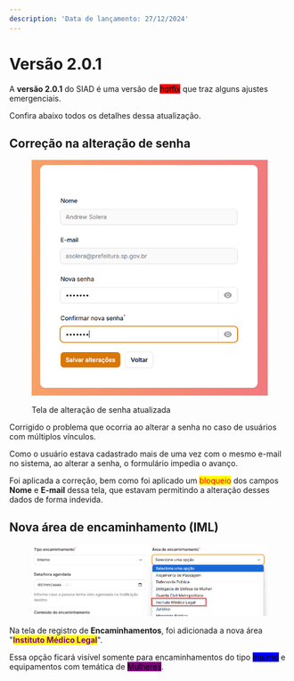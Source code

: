 ```yaml
---
description: 'Data de lançamento: 27/12/2024'
---
```


# Versão 2.0.1

A **versão 2.0.1** do SIAD é uma versão de <mark style="background-color:red;">hotfix</mark> que traz alguns ajustes emergenciais.

Confira abaixo todos os detalhes dessa atualização.

## Correção na alteração de senha

<figure><img src="../.gitbook/assets/image (5).png" alt=""><figcaption><p>Tela de alteração de senha atualizada</p></figcaption></figure>

Corrigido o problema que ocorria ao alterar a senha no caso de usuários com múltiplos vínculos.

Como o usuário estava cadastrado mais de uma vez com o mesmo e-mail no sistema, ao alterar a senha, o formulário impedia o avanço.

Foi aplicada a correção, bem como foi aplicado um <mark style="color:red;">bloqueio</mark> dos campos **Nome** e **E-mail** dessa tela, que estavam permitindo a alteração desses dados de forma indevida.

## Nova área de encaminhamento (IML)

<figure><img src="../.gitbook/assets/image (1) (1) (1) (1).png" alt=""><figcaption></figcaption></figure>

Na tela de registro de **Encaminhamentos**, foi adicionada a nova área "<mark style="color:purple;">**Instituto Médico Legal**</mark>".

Essa opção ficará visível somente para encaminhamentos do tipo <mark style="background-color:blue;">Interno</mark> e equipamentos com temática de <mark style="background-color:purple;">Mulheres</mark>.

